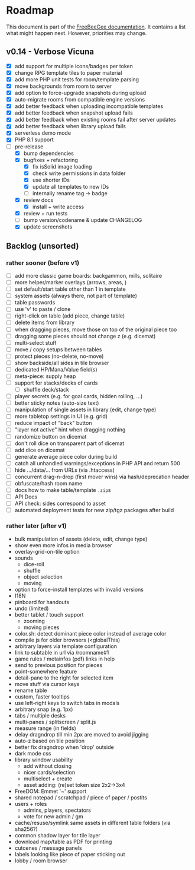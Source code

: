 # Roadmap

This document is part of the [FreeBeeGee documentation](DOCS.md). It contains a list what might happen next. However, priorities may change.

## v0.14 - Verbose Vicuna

* [X] add support for multiple icons/badges per token
* [X] change RPG template tiles to paper material
* [X] add more PHP unit tests for room/template parsing
* [X] move backgrounds from room to server
* [X] add option to force-upgrade snapshots during upload
* [X] auto-migrate rooms from compatible engine versions
* [X] add better feedback when uploading incompatible templates
* [X] add better feedback when snapshot upload fails
* [X] add better feedback when existing rooms fail after server updates
* [X] add better feedback when library upload fails
* [X] serverless demo mode
* [X] PHP 8.1 support
* [ ] pre-release
  * [X] bump dependencies
  * [X] bugfixes + refactoring
    * [X] fix isSolid image loading
    * [X] check write permissions in data folder
    * [X] use shorter IDs
    * [X] update all templates to new IDs
    * [ ] internally rename tag -> badge
  * [X] review docs
    * [X] install + write access
  * [X] review + run tests
  * [ ] bump version/codename & update CHANGELOG
  * [X] update screenshots

## Backlog (unsorted)

### rather sooner (before v1)

* [ ] add more classic game boards: backgammon, mills, solitaire
* [ ] more helper/marker overlays (arrows, areas, )
* [ ] set default/start table other than 1 in template
* [ ] system assets (always there, not part of template)
* [ ] table passwords
* [ ] use 'v' to paste / clone
* [ ] right-click on table (add piece, change table)
* [ ] delete items from library
* [ ] when dragging pieces, move those on top of the original piece too
* [ ] dragging some pieces should not change z (e.g. dicemat)
* [ ] multi-select stuff
* [ ] move / copy setups between tables
* [ ] protect pieces (no-delete, no-move)
* [ ] show backside/all sides in tile browser
* [ ] dedicated HP/Mana/Value field(s)
* [ ] meta-piece: supply heap
* [ ] support for stacks/decks of cards
  * [ ] shuffle deck/stack
* [ ] player secrets (e.g. for goal cards, hidden rolling, ...)
* [ ] better sticky notes (auto-size text)
* [ ] manipulation of single assets in library (edit, change type)
* [ ] more tabletop settings in UI (e.g. grid)
* [ ] reduce impact of "back" button
* [ ] "layer not active" hint when dragging nothing
* [ ] randomize button on dicemat
* [ ] don't roll dice on transparent part of dicemat
* [ ] add dice on dicemat
* [ ] generate average piece color during build
* [ ] catch all unhandled warnings/exceptions in PHP API and return 500
* [ ] hide .../data/... from URLs (via .htaccess)
* [ ] concurrent drag-n-drop (first mover wins) via hash/deprecation header
* [ ] obfuscate/hash room name
* [ ] docs how to make table/template `.zip`s
* [ ] API Docs
* [ ] API check: sides correspond to asset
* [ ] automated deployment tests for new zip/tgz packages after build

### rather later (after v1)

* bulk manipulation of assets (delete, edit, change type)
* show even more infos in media browser
* overlay-grid-on-tile option
* sounds
  * dice-roll
  * shuffle
  * object selection
  * moving
* option to force-install templates with invalid versions
* I18N
* pinboard for handouts
* undo (limited)
* better tablet / touch support
  * zooming
  * moving pieces
* color.sh: detect dominant piece color instead of average color
* compile js for older browsers (<globalThis)
* arbitrary layers via template configuration
* link to subtable in url via /roomname#1
* game rules / metainfos (pdf) links in help
* send to previous position for pieces
* point-somewhere feature
* detail-pane to the right for selected item
* move stuff via cursor keys
* rename table
* custom, faster tooltips
* use left-right keys to switch tabs in modals
* arbitrary snap (e.g. 1px)
* tabs / multiple desks
* multi-panes / splitscreen / split.js
* measure range (in fields)
* delay dragndrop till min 2px are moved to avoid jigging
* auto-z based on tile position
* better fix dragndrop when 'drop' outside
* dark mode css
* library window usability
  * add without closing
  * nicer cards/selection
  * multiselect + create
  * asset adding: (re)set token size 2x2->3x4
* FreeDOM: Emmet '~' support
* shared notepad / scratchpad / piece of paper / postits
* users + roles
  * admins, players, spectators
  * vote for new admin / gm
* cache/resuse/symlink same assets in different table folders (via sha256?)
* common shadow layer for tile layer
* download map/table as PDF for printing
* cutcenes / message panels
* labels looking like piece of paper sticking out
* lobby / room browser
